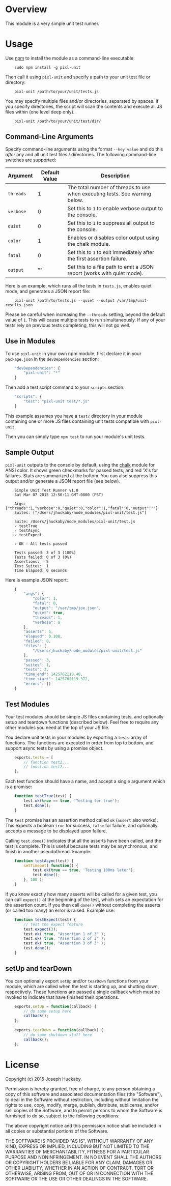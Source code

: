 # Overview

This module is a very simple unit test runner.

# Usage

Use [npm](https://www.npmjs.com/) to install the module as a command-line executable:

```
	sudo npm install -g pixl-unit
```

Then call it using `pixl-unit` and specify a path to your unit test file or directory:

```
	pixl-unit /path/to/your/unit/tests.js
```

You may specify multiple files and/or directories, separated by spaces.  If you specify directories, the script will scan the contents and execute all JS files within (one level deep only).

```
	pixl-unit /path/to/your/unit/test/dir/
```

## Command-Line Arguments

Specify command-line arguments using the format `--key value` and do this *after* any and all unit test files / directories.  The following command-line switches are supported:

| Argument | Default Value | Description |
| -------- | ------------- | ----------- |
| `threads` | 1 | The total number of threads to use when executing tests.  See warning below. | 
| `verbose` | 0 | Set this to `1` to enable verbose output to the console. | 
| `quiet` | 0 | Set this to `1` to suppress all output to the console. | 
| `color` | 1 | Enables or disables color output using the chalk module. | 
| `fatal` | 0 | Set this to `1` to exit immediately after the first assertion failure. | 
| `output` | "" | Set this to a file path to emit a JSON report (works with quiet mode). | 

Here is an example, which runs all the tests in `tests.js`, enables quiet mode, and generates a JSON report file:

```
	pixl-unit /path/to/tests.js --quiet --output /var/tmp/unit-results.json
```

Please be careful when increasing the `--threads` setting, beyond the default value of `1`.  This will cause multiple tests to run simultaneously.  If any of your tests rely on previous tests completing, this will not go well.

## Use in Modules

To use `pixl-unit` in your own npm module, first declare it in your `package.json` in the `devDependencies` section:

```javascript
	"devDependencies": {
		"pixl-unit": "*"
	}
```

Then add a test script command to your `scripts` section:

```javascript
	"scripts": {
		"test": "pixl-unit test/*.js"
	}
```

This example assumes you have a `test/` directory in your module containing one or more JS files containing unit tests compatible with `pixl-unit`.

Then you can simply type `npm test` to run your module's unit tests.

## Sample Output

`pixl-unit` outputs to the console by default, using the [chalk](https://www.npmjs.com/package/chalk) module for ANSI color.  It shows green checkmarks for passed tests, and red 'X's for failures.  Stats are summarized at the bottom.  You can also suppress this output and/or generate a JSON report file (see below).

```
	Simple Unit Test Runner v1.0
	Sat Mar 07 2015 12:50:11 GMT-0800 (PST)

	Args: {"threads":1,"verbose":0,"quiet":0,"color":1,"fatal":0,"output":""}
	Suites: ["/Users/jhuckaby/node_modules/pixl-unit/test.js"]

	Suite: /Users/jhuckaby/node_modules/pixl-unit/test.js
	✓ testTrue
	✓ testAsync
	✓ testExpect

	✓ OK - All tests passed

	Tests passed: 3 of 3 (100%)
	Tests failed: 0 of 3 (0%)
	Assertions:   5
	Test Suites:  1
	Time Elapsed: 0 seconds
```

Here is example JSON report:

```javascript
	{
	    "args": {
	        "color": 1,
	        "fatal": 0,
	        "output": "/var/tmp/joe.json",
	        "quiet": true,
	        "threads": 1,
	        "verbose": 0
	    },
	    "asserts": 5,
	    "elapsed": 0.108,
	    "failed": 0,
	    "files": [
	        "/Users/jhuckaby/node_modules/pixl-unit/test.js"
	    ],
	    "passed": 3,
	    "suites": 1,
	    "tests": 3,
	    "time_end": 1425762119.48,
	    "time_start": 1425762119.372,
	    "errors": []
	}
```

## Test Modules

Your test modules should be simple JS files containing tests, and optionally setup and teardown functions (described below).  Feel free to require any other modules you need at the top of your JS file.

You declare unit tests in your modules by exporting a `tests` array of functions.  The functions are executed in order from top to bottom, and support async tests by using a promise object.

```javascript
	exports.tests = [
		// function test1...
		// function test2...
	];
```

Each test function should have a name, and accept a single argument which is a promise:

```javascript
	function testTrue(test) {
		test.ok(true == true, 'Testing for true');
		test.done();
	}
```

The `test` promise has an assertion method called `ok` (`assert` also works).  This expects a boolean `true` for success, `false` for failure, and optionally accepts a message to be displayed upon failure.

Calling `test.done()` indicates that all the asserts have been called, and the test is complete.  This is useful because tests may be asynchronous, and finish in another pseudothread.  Example:

```javascript
	function testAsync(test) {
		setTimeout( function() {
			test.ok(true == true, 'Testing 100ms later');
			test.done();
		}, 100 );
	}
```

If you know exactly how many asserts will be called for a given test, you can call `expect()` at the beginning of the test, which sets an expectation for the assertion count.  If you then call `done()` without completing the asserts (or called too many) an error is raised.  Example use:

```javascript
	function testExpect(test) {
		// test the expect feature
		test.expect(3);
		test.ok( true, "Assertion 1 of 3" );
		test.ok( true, "Assertion 2 of 3" );
		test.ok( true, "Assertion 3 of 3" );
		test.done();
	}
```

## setUp and tearDown

You can optionally export `setUp` and/or `tearDown` functions from your module, which are called when the test is starting up, and shutting down, respectively.  These functions are passed a single callback which must be invoked to indicate that have finished their operations.

```javascript
	exports.setUp = function(callback) {
		// do some setup here
		callback();
	};
	
	exports.tearDown = function(callback) {
		// do some shutdown stuff here
		callback();
	};
```

# License

Copyright (c) 2015 Joseph Huckaby.

Permission is hereby granted, free of charge, to any person obtaining a copy
of this software and associated documentation files (the "Software"), to deal
in the Software without restriction, including without limitation the rights
to use, copy, modify, merge, publish, distribute, sublicense, and/or sell
copies of the Software, and to permit persons to whom the Software is
furnished to do so, subject to the following conditions:

The above copyright notice and this permission notice shall be included in
all copies or substantial portions of the Software.

THE SOFTWARE IS PROVIDED "AS IS", WITHOUT WARRANTY OF ANY KIND, EXPRESS OR
IMPLIED, INCLUDING BUT NOT LIMITED TO THE WARRANTIES OF MERCHANTABILITY,
FITNESS FOR A PARTICULAR PURPOSE AND NONINFRINGEMENT. IN NO EVENT SHALL THE
AUTHORS OR COPYRIGHT HOLDERS BE LIABLE FOR ANY CLAIM, DAMAGES OR OTHER
LIABILITY, WHETHER IN AN ACTION OF CONTRACT, TORT OR OTHERWISE, ARISING FROM,
OUT OF OR IN CONNECTION WITH THE SOFTWARE OR THE USE OR OTHER DEALINGS IN
THE SOFTWARE.
